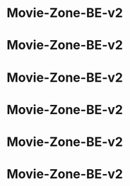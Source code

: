 # Movie-Zone-BE-v2
# Movie-Zone-BE-v2
# Movie-Zone-BE-v2
# Movie-Zone-BE-v2
# Movie-Zone-BE-v2
# Movie-Zone-BE-v2
